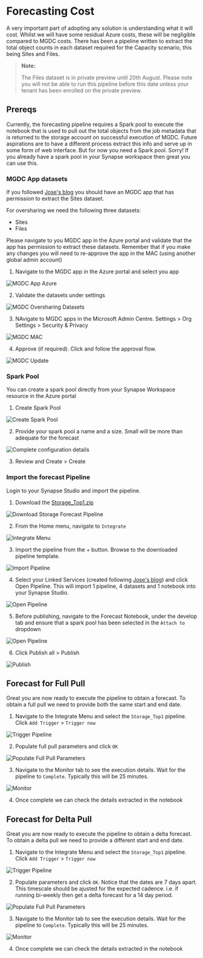 # Forecasting Cost

A very important part of adopting any solution is understanding what it will cost. Whilst we will have some residual Azure costs, these will be negligible compared to MGDC costs. There has been a pipeline written to extract the total object counts in each dataset required for the Capacity scenario, this being Sites and Files.

> **Note:**
> 
> The Files dataset is in private preview until 20th August. Please note you will not be able to run this pipeline before this date unless your tenant has been enrolled on the private preview. 

## Prereqs

Currently, the forecasting pipeline requires a Spark pool to execute the notebook that is used to pull out the total objects from the job metadata that is returned to the storage account on successful execution of MGDC. Future aspirations are to have a different process extract this info and serve up in some form of web interface. But for now you need a Spark pool. Sorry! If you already have a spark pool in your Synapse workspace then great you can use this.

### MGDC App datasets

If you followed [Jose's blog](https://techcommunity.microsoft.com/t5/microsoft-graph-data-connect-for/step-by-step-gather-a-detailed-dataset-on-sharepoint-sites-using/ba-p/4070563) you should have an MGDC app that has permission to extract the Sites dataset.

For oversharing we need the following three datasets:

* Sites
* Files

Please navigate to you MGDC app in the Azure portal and validate that the app has permission to extract these datasets. Remember that if you make any changes you will need to re-approve the app in the MAC (using another global admin account)

1. Navigate to the MGDC app in the Azure portal and select you app

![MGDC App Azure](/docs/res/MGDCAzure.png)

2. Validate the datasets under settings

![MGDC Oversharing Datasets](/docs/res/MGDCOverSharingDatasets.png)

3. NAvigate to MGDC apps in the Microsoft Admin Centre. Settings > Org Settings > Security & Privacy 

![MGDC MAC](/docs/res/MGDCMACApprove.png)

4. Approve (if required). Click and follow the approval flow.

![MGDC Update](/docs/res/MGDCUpdate.png)

### Spark Pool

You can create a spark pool directly from your Synapse Workspace resource in the Azure portal

1. Create Spark Pool

![Create Spark Pool](/docs/res/CreateSparkPool.png)

2. Provide your spark pool a name and a size. Small will be more than adequate for the forecast

![Complete configuration details](/docs/res/SparkPoolDetails.png)

3. Review and Create > Create

### Import the forecast Pipeline

Login to your Synapse Studio and import the pipeline.

1. Download the [Storage_Top1.zip](/storage/forecast/Storage_Top1.zip)

![Download Storage Forecast Pipeline](/docs/res/DownloadStoreageForecastPipeline.png)

2. From the Home menu, navigate to `Integrate`

![Integrate Menu](/docs/res/IntegrateMenu.png)

3. Import the pipeline from the + button. Browse to the downloaded pipeline template.

![Import Pipeline](/docs/res/ImportPipeline.png)

4. Select your Linked Services (created following [Jose's blog](https://techcommunity.microsoft.com/t5/microsoft-graph-data-connect-for/step-by-step-gather-a-detailed-dataset-on-sharepoint-sites-using/ba-p/4070563)) and click Open Pipeline. This will import 1 pipeline, 4 datasets and 1 notebook into your Synapse Studio.

![Open Pipeline](/docs/res/OpenSFPipeline.png)

5. Before publishing, navigate to the Forecast Notebook, under the develop tab and ensure that a spark pool has been selected in the `Attach to` dropdown

![Open Pipeline](/docs/res/AttachTo.png)

6. Click Publish all > Publish

![Publish](/docs/res/PublishSFPipeline.png)


## Forecast for Full Pull

Great you are now ready to execute the pipeline to obtain a forecast. To obtain a full pull we need to provide both the same start and end date.

1. Navigate to the Integrate Menu and select the `Storage_Top1` pipeline. Click `Add Trigger` > `Trigger now`

![Trigger Pipeline](/docs/res/TriggerSFPipeline.png)

2. Populate full pull parameters and click `OK`

![Populate Full Pull Parameters](/docs/res/SFFullPullTrigger.png)

3. Navigate to the Monitor tab to see the execution details. Wait for the pipeline to `Complete`. Typically this will be 25 minutes.

![Monitor](/docs/res/SFPipelineExecution.png)

4. Once complete we can check the details extracted in the notebook


## Forecast for Delta Pull

Great you are now ready to execute the pipeline to obtain a delta forecast. To obtain a delta pull we need to provide a different start and end date.

1. Navigate to the Integrate Menu and select the `Storage_Top1` pipeline. Click `Add Trigger` > `Trigger now`

![Trigger Pipeline](/docs/res/TriggerSFPipeline.png)

2. Populate parameters and click `OK`. Notice that the dates are 7 days apart. This timescale should be ajusted for the expected cadence. i.e. if running bi-weekly then get a delta forecast for a 14 day period.

![Populate Full Pull Parameters](/docs/res/SFDeltaPullTrigger.png)

3. Navigate to the Monitor tab to see the execution details. Wait for the pipeline to `Complete`. Typically this will be 25 minutes.

![Monitor](/docs/res/SFPipelineExecution.png)

4. Once complete we can check the details extracted in the notebook

